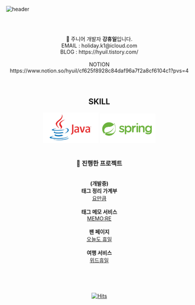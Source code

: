 ![header](https://capsule-render.vercel.app/api?type=shark&color=auto&height=200&section=header&text=HOLIDAY&fontSize=90)

<br><br>
<div align="center">
🧐 주니어 개발자 <strong>강휴일</strong>입니다.<br>
EMAIL : holiday.k1@icloud.com<br>
BLOG : https://hyuil.tistory.com/<br><br>
  NOTION <br>https://www.notion.so/hyuil/cf625f8928c84daf96a7f2a8cf6104c1?pvs=4 <br>
<br><br>
  <h2>SKILL</h2>
  <img src="java.png" width="150px" height="81px"/>
  <img src="spring.png" width="150px" height="79px"/>
  <br><br>
  <h3>👀 진행한 프로젝트</h3><br>
  <strong>(개발중)</strong><br><strong>태그 정리 가계부</strong><br> <a href="https://github.com/yomankum-project/backWeb">요만큼</a><br><br>
  <strong>태그 메모 서비스</strong><br> <a href="https://github.com/h0l1da2/MEMO-RE_BE">MEMO:RE</a><br><br>
  <strong>팬 페이지</strong><br> <a href="https://github.com/h0l1da2/always_also_holiday">오늘도 휴일</a><br><br>
  <strong>여행 서비스</strong> <br><a href="https://github.com/h0l1da2/with_huyil">위드휴일</a><br><br>
  
  <br><br>
</div>



<center>
  
[![Hits](https://hits.seeyoufarm.com/api/count/incr/badge.svg?url=https%3A%2F%2Fgithub.com%2Fh0l1da2&count_bg=%23FFA2A2&title_bg=%23555555&icon=ulule.svg&icon_color=%23E7E7E7&title=hits&edge_flat=false)](https://hits.seeyoufarm.com)
</center>
